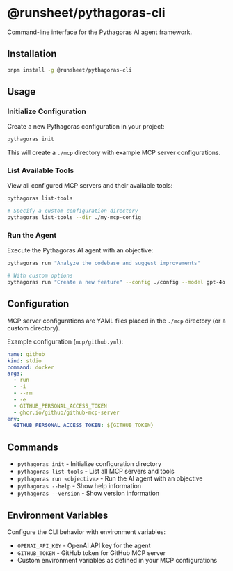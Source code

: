 # @runsheet/pythagoras-cli

Command-line interface for the Pythagoras AI agent framework.

## Installation

```bash
pnpm install -g @runsheet/pythagoras-cli
```

## Usage

### Initialize Configuration

Create a new Pythagoras configuration in your project:

```bash
pythagoras init
```

This will create a `./mcp` directory with example MCP server configurations.

### List Available Tools

View all configured MCP servers and their available tools:

```bash
pythagoras list-tools

# Specify a custom configuration directory
pythagoras list-tools --dir ./my-mcp-config
```

### Run the Agent

Execute the Pythagoras AI agent with an objective:

```bash
pythagoras run "Analyze the codebase and suggest improvements"

# With custom options
pythagoras run "Create a new feature" --config ./config --model gpt-4o
```

## Configuration

MCP server configurations are YAML files placed in the `./mcp` directory (or a custom directory).

Example configuration (`mcp/github.yml`):

```yaml
name: github
kind: stdio
command: docker
args:
  - run
  - -i
  - --rm
  - -e
  - GITHUB_PERSONAL_ACCESS_TOKEN
  - ghcr.io/github/github-mcp-server
env:
  GITHUB_PERSONAL_ACCESS_TOKEN: ${GITHUB_TOKEN}
```

## Commands

- `pythagoras init` - Initialize configuration directory
- `pythagoras list-tools` - List all MCP servers and tools
- `pythagoras run <objective>` - Run the AI agent with an objective
- `pythagoras --help` - Show help information
- `pythagoras --version` - Show version information

## Environment Variables

Configure the CLI behavior with environment variables:

- `OPENAI_API_KEY` - OpenAI API key for the agent
- `GITHUB_TOKEN` - GitHub token for GitHub MCP server
- Custom environment variables as defined in your MCP configurations
